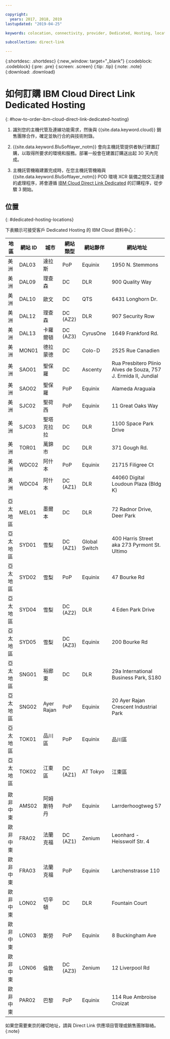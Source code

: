 ```yaml
---

copyright:
  years: 2017, 2018, 2019
lastupdated: "2019-04-25"

keywords: colocation, connectivity, provider, Dedicated, Hosting, locations, PoP, datacenter, data, center, contract, addendum

subcollection: direct-link

---
```


{:shortdesc: .shortdesc}
{:new_window: target="_blank"}
{:codeblock: .codeblock}
{:pre: .pre}
{:screen: .screen}
{:tip: .tip}
{:note: .note}
{:download: .download}

# 如何訂購 IBM Cloud Direct Link Dedicated Hosting
{: #how-to-order-ibm-cloud-direct-link-dedicated-hosting}

1. 識別您的主機代管及連線功能需求，然後與 {{site.data.keyword.cloud}} 銷售團隊合作，確定並執行合約與技術附錄。
2. {{site.data.keyword.BluSoftlayer_notm}} 會向主機託管提供者執行建置訂購，以取得所要求的環境和服務。部署一般會在建置訂購送出起 30 天內完成。

3. 主機託管機箱建置完成時，在您主機託管機箱與 {{site.data.keyword.BluSoftlayer_notm}} POD 環境 XCR 裝備之間交互連接的處理程序，將會遵循 [IBM Cloud Direct Link Dedicated](/docs/infrastructure/direct-link?topic=direct-link-how-to-order-ibm-cloud-direct-link-dedicated) 的訂購程序，從步驟 3 開始。

## 位置
{: #dedicated-hosting-locations}

下表顯示可接受客戶 Dedicated Hosting 的 IBM Cloud 資料中心：

|地區| 網站 ID | 城市 | 網站類型 | 網站夥伴 | 網站地址 |
|-------|-------|-------|-------|-------|-------|
|美洲| DAL03 |達拉斯|	PoP |	 Equinix|	1950 N. Stemmons |
|美洲| DAL09 |理查森| DC  | DLR | 900 Quality Way |
|美洲| DAL10 |歐文| DC  | QTS | 6431 Longhorn Dr. |
|美洲| DAL12 |理查森|	DC (AZ2) | DLR | 907 Security Row |
|美洲| DAL13 |卡羅爾頓| DC (AZ3) | CyrusOne | 1649 Frankford Rd. |
|美洲| MON01 |德拉蒙德| DC  | Colo-D  | 2525 Rue Canadien |
|美洲| SAO01 |聖保羅| DC  | Ascenty | Rua Presbitero Plinio Alves de Souza, 757 J. Ermida II, Jundial|
|美洲| SAO02 |聖保羅| PoP | Equinix | Alameda Araguaia |
|美洲| SJC02 |聖荷西|	PoP |	 Equinix|	11 Great Oaks Way |
|美洲| SJC03 |聖塔克拉拉| DC  | DLR | 1100 Space Park Drive |
|美洲| TOR01 |萬錦市| DC  | DLR | 371 Gough Rd. |
|美洲| WDC02 |阿什本| PoP | Equinix | 21715 Filigree Ct |
|美洲| WDC04 |阿什本| DC (AZ1) | DLR | 44060 Digital Loudoun Plaza (Bldg K) |
|  |  |  |  |  |  |
|亞太地區| MEL01 |墨爾本|  DC |  DLR |  72 Radnor Drive, Deer Park |
|亞太地區|  SYD01 |雪梨| DC (AZ1) | Global Switch  |  400 Harris Street aka 273 Pyrmont St. Ultimo |
|亞太地區|	 SYD02 |	 雪梨|	PoP |	 Equinix|	47 Bourke Rd |
|亞太地區|	 SYD04 |	 雪梨|	DC (AZ2) |	 DLR  |	4 Eden Park Drive |
|亞太地區|	SYD05 |	 雪梨|	 DC (AZ3) |	 Equinix |	200 Bourke Rd |
|亞太地區|  SNG01 |裕廊東|  DC | DLR |  29a International Business Park, S180 |
|亞太地區| SNG02 |	Ayer Rajan	| PoP |	 Equinix|	20 Ayer Rajan Crescent Industrial Park |
|亞太地區| TOK01 |	品川區| PoP | Equinix |	品川區|
|亞太地區| TOK02  |江東區| DC (AZ1) | AT Tokyo  |江東區|
|  |  |  |  |  |  |
|歐非中東| AMS02 |	阿姆斯特丹|	PoP |	 Equinix|	Larrderhoogtweg 57 |
|歐非中東| FRA02  |法蘭克福|  DC (AZ1) | Zenium   | Leonhard - Heisswolf Str. 4 |
|歐非中東| FRA03 |	法蘭克福|	PoP |	 Equinix|	Larchenstrasse 110 |
|歐非中東| LON02  |切辛頓| DC  | DLR  |  Fountain Court |
|歐非中東| LON03 | 斯勞|	 PoP |	 Equinix|	8 Buckingham Ave |
|歐非中東| LON06 |倫敦|	 DC (AZ3) |	 Zenium   |	12 Liverpool Rd |
|歐非中東| PAR02 |巴黎| PoP | Equinix |	114 Rue Ambroise Croizat |


如果您需要東京的確切地址，請與 Direct Link 供應項目管理或銷售團隊聯絡。
{:note}
